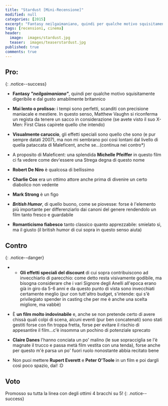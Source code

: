 ```yaml
---
title: "Stardust [Mini-Recensione]"
modified: null
categories: [2015]
excerpt: "Fantasy neilgaimaniano, quindi per qualche motivo squisitamente digeribile e dal gusto amabilmente britannico:"
tags: [recensioni, cinema]
header:  
  image:  images/stardust.jpg
  teaser:  images/teaserstardust.jpg
published: true
comments: true
---
```


## Pro:
{: .notice--success}

- **Fantasy _"neilgaimaniano"_**, quindi per qualche motivo squisitamente digeribile e dal gusto amabilmente britannico

- **Mai lento o prolisso:** i tempi sono perfetti, scanditi con precisione maniacale e mestiere. In questo senso, Matthew Vaughn si riconferma un regista da tenere un sacco in considerazione (se avete visto il suo X-Men: First Class capirete quello che intendo)

- **Visualmente caruccio**, gli effetti speciali sono quello che sono (e pur sempre datati 2007),  ma non mi sembrano poi così lontani dal livello di quella pataccata di Maleficent, anche se...(continua nei contro*)

- A proposito di Maleficent: una splendida **Michelle Pfeiffer** in questo film ci fa vedere come dev'essere una Strega degna di questo nome

- **Robert De Niro** è qualcosa di bellissimo

- **Charlie Cox** era un ottimo attore anche prima di divenire un certo diabolico non vedente

- **Mark Strong** è un figo

- **_British Humor_**, di quello buono, come se piovesse: forse è l'elemento più importante per differenziarlo dai canoni del genere rendendolo un film tanto fresco e guardabile

- **Romanticismo fiabesco** tanto classico quanto apprezzabile: smielato sì, ma il giusto (il british humor di cui sopra in questo senso aiuta)

## Contro
{: .notice--danger}

- * **Gli effetti speciali del discount** di cui sopra contribuiscono ad invecchiarlo di parecchio: come detto resta visivamente godibile, ma bisogna considerare che i vari Signore degli Anelli all'epoca erano già in giro da 5-6 anni e da questo punto di vista sono invecchiati certamente meglio (pur con tutt'altro budget, s'intende: qui s'è privilegiato spender in casting che per me è anche una scelta migliore, ma vabbè)

- È **un film molto indovinabile** e, anche se non pretende certo di avere chissà quali colpi di scena, alcuni eventi (pur ben concatenati) sono stati gestiti forse con fin troppa fretta, forse per evitare il rischio di appesantire il film...c'è insomma un pochino di potenziale sprecato

- **Claire Danes** l'hanno conciata un po' malino (le sue sopracciglia se l'è magnate il trucco e passa metà film vestita con una tenda), forse anche per questo m'è parsa un po' fuori ruolo nonostante abbia recitato bene

- Non puoi mettere **Rupert Everett** e **Peter O'Toole** in un film e poi dargli così poco spazio, dai! :D 

## Voto

Promosso su tutta la linea con degli ottimi 4 bracchi su 5!
{: .notice--success}